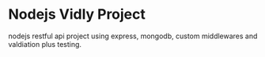# Nodejs Vidly Project

nodejs restful api project using express, mongodb, custom middlewares and valdiation plus testing.

